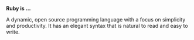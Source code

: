 **Ruby is ...**

A dynamic, open source programming language with a focus on simplicity and productivity. It has an elegant syntax that is natural to read and easy to write. 